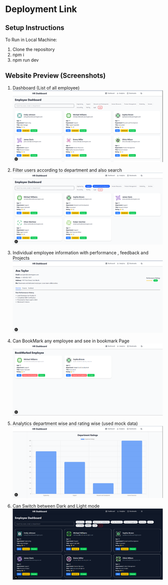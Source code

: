 # Deployment Link


## Setup Instructions 
To Run in Local Machine:
1. Clone the repository
2. npm i
3. npm run dev

## Website Preview (Screenshots)
1. Dashboard (List of all employee)
![Dashboard preview](./images/one.png)

2. Filter users according to department and also search
![Filter preview](./images/two.png)

3. Individual employee information with performance , feedback and Projects
![Information preview](./images/three.png)

4. Can BookMark any employee and see in bookmark Page
![BookMark preview](./images/four.png)

5. Analytics department wise and rating wise (used mock data)
![Analytics preview](./images/five.png)

6. Can Switch between Dark and Light mode
![Theme preview](./images/six.png)